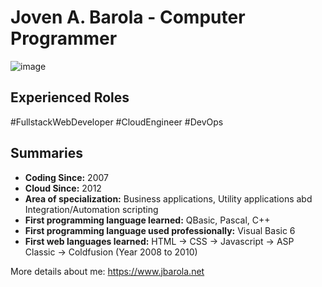 #  Joven A. Barola - Computer Programmer

![image](https://user-images.githubusercontent.com/129955/236810349-2b1674fc-7fba-4d03-a41b-0f43bcb034b9.png)

## Experienced Roles
#FullstackWebDeveloper
#CloudEngineer
#DevOps

## Summaries
- **Coding Since:** 2007
- **Cloud Since:** 2012
- **Area of specialization:** Business applications, Utility applications abd Integration/Automation scripting
- **First programming language learned:** QBasic, Pascal, C++
- **First programming language used professionally:** Visual Basic 6
- **First web languages learned:** HTML -> CSS -> Javascript -> ASP Classic -> Coldfusion (Year 2008 to 2010)

More details about me: https://www.jbarola.net

